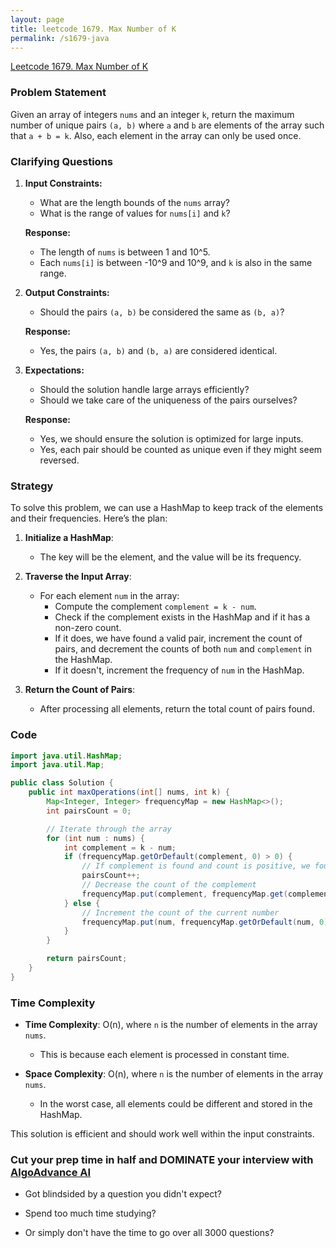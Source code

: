 ```yaml
---
layout: page
title: leetcode 1679. Max Number of K
permalink: /s1679-java
---
```

[Leetcode 1679. Max Number of K](https://algoadvance.github.io/algoadvance/l1679)
### Problem Statement

Given an array of integers `nums` and an integer `k`, return the maximum number of unique pairs `(a, b)` where `a` and `b` are elements of the array such that `a + b = k`. Also, each element in the array can only be used once.

### Clarifying Questions

1. **Input Constraints:**
    - What are the length bounds of the `nums` array?
    - What is the range of values for `nums[i]` and `k`?

    **Response:** 
    - The length of `nums` is between 1 and 10^5.
    - Each `nums[i]` is between -10^9 and 10^9, and `k` is also in the same range.

2. **Output Constraints:**
    - Should the pairs `(a, b)` be considered the same as `(b, a)`?
    
    **Response:**
    - Yes, the pairs `(a, b)` and `(b, a)` are considered identical.

3. **Expectations:**
    - Should the solution handle large arrays efficiently?
    - Should we take care of the uniqueness of the pairs ourselves?

    **Response:**
    - Yes, we should ensure the solution is optimized for large inputs.
    - Yes, each pair should be counted as unique even if they might seem reversed.

### Strategy

To solve this problem, we can use a HashMap to keep track of the elements and their frequencies. Here’s the plan:

1. **Initialize a HashMap**:
    - The key will be the element, and the value will be its frequency.
    
2. **Traverse the Input Array**:
    - For each element `num` in the array:
        - Compute the complement `complement = k - num`.
        - Check if the complement exists in the HashMap and if it has a non-zero count.
        - If it does, we have found a valid pair, increment the count of pairs, and decrement the counts of both `num` and `complement` in the HashMap.
        - If it doesn't, increment the frequency of `num` in the HashMap.

3. **Return the Count of Pairs**:
    - After processing all elements, return the total count of pairs found.

### Code

```java
import java.util.HashMap;
import java.util.Map;

public class Solution {
    public int maxOperations(int[] nums, int k) {
        Map<Integer, Integer> frequencyMap = new HashMap<>();
        int pairsCount = 0;

        // Iterate through the array
        for (int num : nums) {
            int complement = k - num;
            if (frequencyMap.getOrDefault(complement, 0) > 0) {
                // If complement is found and count is positive, we found a pair
                pairsCount++;
                // Decrease the count of the complement
                frequencyMap.put(complement, frequencyMap.get(complement) - 1);
            } else {
                // Increment the count of the current number
                frequencyMap.put(num, frequencyMap.getOrDefault(num, 0) + 1);
            }
        }

        return pairsCount;
    }
}
```

### Time Complexity

- **Time Complexity**: O(n), where `n` is the number of elements in the array `nums`. 
  - This is because each element is processed in constant time.
  
- **Space Complexity**: O(n), where `n` is the number of elements in the array `nums`.
  - In the worst case, all elements could be different and stored in the HashMap.

This solution is efficient and should work well within the input constraints.


### Cut your prep time in half and DOMINATE your interview with [AlgoAdvance AI](https://algoAdvance.com)

- Got blindsided by a question you didn't expect?

- Spend too much time studying?

- Or simply don't have the time to go over all 3000 questions?

